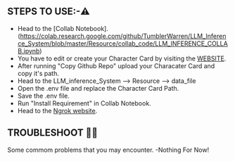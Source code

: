 ## STEPS TO USE:-⚠️
- Head to the [Collab Notebook].(https://colab.research.google.com/github/TumblerWarren/LLM_Inference_System/blob/master/Resource/collab_code/LLM_INFERENCE_COLLAB.ipynb)
- You have to edit or create your Character Card by visiting the [WEBSITE](https://tumblerwarren.github.io/Character_Card_Editor/main%20webpage.html).
- After running "Copy Github Repo" upload your Characater Card and copy it's path.
- Head to the LLM_inference_System --> Resource --> data_file
- Open the .env file and replace the Character Card Path.
- Save the .env file.
- Run "Install Requirement" in Collab Notebook.
- Head to the [Ngrok website](https://ngrok.com/).

## TROUBLESHOOT 😵‍💫
Some commom problems that you may encounter.
-Nothing For Now!
